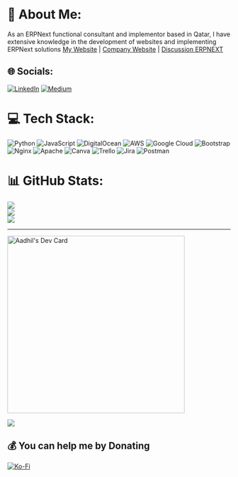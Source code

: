 # 💫 About Me:
As an ERPNext functional consultant and implementor based in Qatar, I have extensive knowledge in the development of websites and implementing ERPNext solutions
[My Website](https://aadhilpm.com/) | [Company Website](https://m20zero.com/) | [Discussion ERPNEXT](https://discuss.frappe.io/u/aadhil_p_m/)


## 🌐 Socials:
[![LinkedIn](https://img.shields.io/badge/LinkedIn-%230077B5.svg?logo=linkedin&logoColor=white)](https://linkedin.com/in/https://www.linkedin.com/in/aadhilpm/) [![Medium](https://img.shields.io/badge/Medium-12100E?logo=medium&logoColor=white)](https://medium.com/@https://medium.com/@aadhilpm) 

# 💻 Tech Stack:
![Python](https://img.shields.io/badge/python-3670A0?style=plastic&logo=python&logoColor=ffdd54) ![JavaScript](https://img.shields.io/badge/javascript-%23323330.svg?style=plastic&logo=javascript&logoColor=%23F7DF1E) ![DigitalOcean](https://img.shields.io/badge/DigitalOcean-%230167ff.svg?style=plastic&logo=digitalOcean&logoColor=white) ![AWS](https://img.shields.io/badge/AWS-%23FF9900.svg?style=plastic&logo=amazon-aws&logoColor=white) ![Google Cloud](https://img.shields.io/badge/Google%20Cloud-%234285F4.svg?style=plastic&logo=google-cloud&logoColor=white) ![Bootstrap](https://img.shields.io/badge/bootstrap-%23563D7C.svg?style=plastic&logo=bootstrap&logoColor=white) ![Nginx](https://img.shields.io/badge/nginx-%23009639.svg?style=plastic&logo=nginx&logoColor=white) ![Apache](https://img.shields.io/badge/apache-%23D42029.svg?style=plastic&logo=apache&logoColor=white) ![Canva](https://img.shields.io/badge/Canva-%2300C4CC.svg?style=plastic&logo=Canva&logoColor=white) ![Trello](https://img.shields.io/badge/Trello-%23026AA7.svg?style=plastic&logo=Trello&logoColor=white) ![Jira](https://img.shields.io/badge/jira-%230A0FFF.svg?style=plastic&logo=jira&logoColor=white) ![Postman](https://img.shields.io/badge/Postman-FF6C37?style=plastic&logo=postman&logoColor=white)
# 📊 GitHub Stats:
![](https://github-readme-stats.vercel.app/api?username=aadhilpm&theme=default&hide_border=false&include_all_commits=true&count_private=true)<br/>
![](https://github-readme-streak-stats.herokuapp.com/?user=aadhilpm&theme=default&hide_border=false)<br/>
![](https://github-readme-stats.vercel.app/api/top-langs/?username=aadhilpm&theme=default&hide_border=false&include_all_commits=true&count_private=true&layout=compact)

---

<a href="https://app.daily.dev/aadhilpm"><img src="https://api.daily.dev/devcards/c04d7987bec441c4853a8fceda41a491.png?r=mty" width="400" alt="Aadhil's Dev Card"/></a>

[![](https://visitcount.itsvg.in/api?id=aadhilpm&icon=0&color=0)](https://visitcount.itsvg.in)

  ## 💰 You can help me by Donating
  [![Ko-Fi](https://img.shields.io/badge/Ko--fi-F16061?style=for-the-badge&logo=ko-fi&logoColor=white)](https://ko-fi.com/https://ko-fi.com/aadhilpm) 



